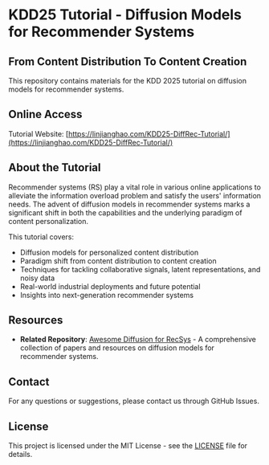 # KDD25 Tutorial - Diffusion Models for Recommender Systems

## From Content Distribution To Content Creation

This repository contains materials for the KDD 2025 tutorial on diffusion models for recommender systems.

## Online Access

Tutorial Website: [https://linjianghao.com/KDD25-DiffRec-Tutorial/](https://linjianghao.com/KDD25-DiffRec-Tutorial/)

## About the Tutorial

Recommender systems (RS) play a vital role in various online applications to alleviate the information overload problem and satisfy the users' information needs. The advent of diffusion models in recommender systems marks a significant shift in both the capabilities and the underlying paradigm of content personalization.

This tutorial covers:
- Diffusion models for personalized content distribution
- Paradigm shift from content distribution to content creation
- Techniques for tackling collaborative signals, latent representations, and noisy data
- Real-world industrial deployments and future potential
- Insights into next-generation recommender systems

## Resources

- **Related Repository**: [Awesome Diffusion for RecSys](https://github.com/CHIANGEL/Awesome-Diffusion-for-RecSys) - A comprehensive collection of papers and resources on diffusion models for recommender systems.

## Contact

For any questions or suggestions, please contact us through GitHub Issues.

## License

This project is licensed under the MIT License - see the [LICENSE](LICENSE) file for details.

